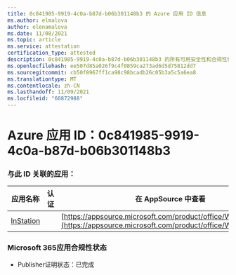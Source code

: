 ```yaml
---
title: 0c841985-9919-4c0a-b87d-b06b301148b3 的 Azure 应用 ID 信息
ms.author: elmalova
author: elenamalova
ms.date: 11/08/2021
ms.topic: article
ms.service: attestation
certification_type: attested
description: 0c841985-9919-4c0a-b87d-b06b301148b3 的所有可用安全性和合规性信息。
ms.openlocfilehash: ee507d85a026f9c4f0859ca273ad6d5d75812dd7
ms.sourcegitcommit: cb50f8967ff1ca98c98bcadb26c05b3a5c5a6ea8
ms.translationtype: MT
ms.contentlocale: zh-CN
ms.lasthandoff: 11/09/2021
ms.locfileid: "60872988"
---
```

# <a name="azure-app-id-0c841985-9919-4c0a-b87d-b06b301148b3"></a>Azure 应用 ID：0c841985-9919-4c0a-b87d-b06b301148b3


### <a name="apps-associated-with-this-id"></a>与此 ID 关联的应用：
| **应用名称** | **认证** | **在 AppSource 中查看** |
|--------------|---------------|-----------------------|
| [InStation](https://docs.microsoft.com/microsoft-365-app-certification/forward/WA200001701) |  | [https://appsource.microsoft.com/product/office/WA200001701](https://appsource.microsoft.com/product/office/WA200001701) |

### <a name="microsoft-365-app-compliance-status"></a>Microsoft 365应用合规性状态
- Publisher证明状态：已完成
